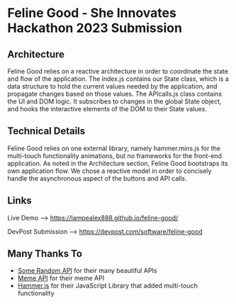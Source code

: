 # Feline Good - She Innovates Hackathon 2023 Submission

## Architecture

Feline Good relies on a reactive architecture in order to coordinate the state and flow of the application. The index.js contains our State class, which is a data structure to hold the current values needed by the application, and propagate changes based on those values. The APIcalls.js class contains the UI and DOM logic. It subscribes to changes in the global State object, and hooks the interactive elements of the DOM to their State values.

## Technical Details

Feline Good relies on one external library, namely hammer.mins.js for the multi-touch functionality animations, but no frameworks for the front-end application. As noted in the Architecture section, Feline Good bootstraps its own application flow. We chose a reactive model in order to concisely handle the asynchronous aspect of the buttons and API calls.

## Links 

Live Demo --> https://lampealex888.github.io/feline-good/

DevPost Submission --> https://devpost.com/software/feline-good

## Many Thanks To

* [Some Random API](https://some-random-api.ml/) for their many beautiful APIs
* [Meme API](https://github.com/D3vd/Meme_Api) for their meme API
* [Hammer.js](https://hammerjs.github.io/) for their JavaScript Library that added multi-touch functionality


